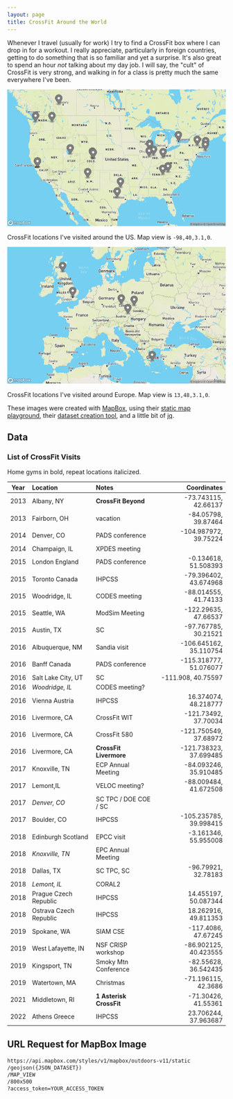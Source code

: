 ```yaml
---
layout: page
title: CrossFit Around the World
---
```


Whenever I travel (usually for work) I try to find a CrossFit box where I can drop in for a workout.
I really appreciate, particularly in foreign countries, getting to do something that is so familiar and yet a surprise.
It's also great to spend an hour *not* talking about my day job.
I will say, the "cult" of CrossFit is very strong, and walking in for a class is pretty much the same everywhere I've been.

![Elsa's CrossFit in the USA](/images/cf-in-usa.png "Elsa's CrossFit visits in the USA")
<div class="org-center">
CrossFit locations I've visited around the US. Map view is <code>-98,40,3.1,0</code>.
</div>

![Elsa's CrossFit visits in Europe](/images/cf-in-europe.png "Elsa's CrossFit visits in Europe")
<div class="org-center">
CrossFit locations I've visited around Europe. Map view is <code>13,48,3.1,0</code>.
</div>

These images were created with [MapBox](https://www.mapbox.com),
using their [static map playground](https://docs.mapbox.com/playground/static/),
their [dataset creation tool](https://studio.mapbox.com/datasets/),
and a little bit of [jq](https://jqplay.org).

## Data

### List of CrossFit Visits

Home gyms in bold, repeat locations italicized.

| Year | Location               | Notes                   | Coordinates            |
|:----:|:-----------------------|:------------------------|-----------------------:|
| 2013 | Albany, NY             | **CrossFit Beyond**     | -73.743115, 42.66137   |
| 2013 | Fairborn, OH           | vacation                | -84.05798, 39.87464    |
| 2014 | Denver, CO             | PADS conference         | -104.987972, 39.75224  |
| 2014 | Champaign, IL          | XPDES meeting           |                        |
| 2015 | London England         | PADS conference         | -0.134618, 51.508393   |
| 2015 | Toronto Canada         | IHPCSS                  | -79.396402, 43.674968  |
| 2015 | Woodridge, IL          | CODES meeting           | -88.014555, 41.74133   |
| 2015 | Seattle, WA            | ModSim Meeting          | -122.29635, 47.66537   |
| 2015 | Austin, TX             | SC                      | -97.767785, 30.21521   |
| 2016 | Albuquerque, NM        | Sandia visit            | -106.645162, 35.110754 |
| 2016 | Banff Canada           | PADS conference         | -115.318777, 51.076077 |
| 2016 | Salt Lake City, UT     | SC                      | -111.908, 40.75597     |
| 2016 | *Woodridge, IL*        | CODES meeting?          |                        |
| 2016 | Vienna Austria         | IHPCSS                  | 16.374074, 48.218777   |
| 2016 | Livermore, CA          | CrossFit WIT            | -121.73492, 37.70034   |
| 2016 | Livermore, CA          | CrossFit 580            | -121.750549, 37.68972  |
| 2016 | Livermore, CA          | **CrossFit Livermore**  | -121.738323, 37.699485 |
| 2017 | Knoxville, TN          | ECP Annual Meeting      | -84.093246, 35.910485  |
| 2017 | Lemont,IL              | VELOC meeting?          | -88.009484, 41.672508  |
| 2017 | *Denver, CO*           | SC TPC / DOE COE / SC   |                        |
| 2017 | Boulder, CO            | IHPCSS                  | -105.235785, 39.998415 |
| 2018 | Edinburgh Scotland     | EPCC visit              | -3.161346, 55.955008   |
| 2018 | *Knoxville, TN*        | EPC Annual Meeting      |                        |
| 2018 | Dallas, TX             | SC TPC, SC              | -96.79921, 32.78183    |
| 2018 | *Lemont, IL*           | CORAL2                  |                        |
| 2018 | Prague Czech Republic  | IHPCSS                  | 14.455197, 50.087344   |
| 2018 | Ostrava Czech Republic | IHPCSS                  | 18.262916, 49.811353   |
| 2019 | Spokane, WA            | SIAM CSE                | -117.4086, 47.67245    |
| 2019 | West Lafayette, IN     | NSF CRISP workshop      | -86.902125, 40.423555  |
| 2019 | Kingsport, TN          | Smoky Mtn Conference    | -82.55628, 36.542435   |
| 2019 | Watertown, MA          | Christmas               | -71.196115, 42.3686    |
| 2021 | Middletown, RI         | **1 Asterisk CrossFit** | -71.30426, 41.55361    |
| 2022 | Athens Greece          | IHPCSS                  | 23.706244, 37.963687   |

## URL Request for MapBox Image

```
https://api.mapbox.com/styles/v1/mapbox/outdoors-v11/static
/geojson({JSON_DATASET})
/MAP_VIEW
/800x500
?access_token=YOUR_ACCESS_TOKEN
```
